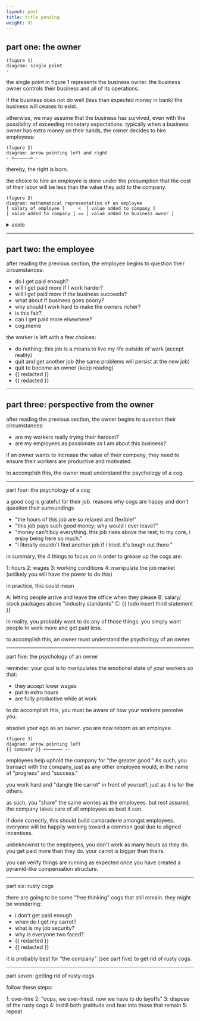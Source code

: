 ```yaml
---
layout: post
title: title pending
weight: 91
---
```


## part one: the owner

    (figure 1)
    diagram: single point
    ·

the single point in figure 1 represents the business owner. the business owner controls their business and all of its operations.

if the business does not do well (less than expected money in bank) the business will ceases to exist.

otherwise, we may assume that the business has survived, even with the possibility of exceeding monetary expectations. typically when a business owner has extra money on their hands, the owner decides to hire employees:

    (figure 2)
    diagram: arrow pointing left and right
    · <——————> ·

thereby, the right is born.

the choice to hire an employee is done under the presumption that the cost of their labor will be less than the value they add to the company.

    (figure 3)
    diagram: mathematical representation of an employee
    [ salary of employee ]     <  [ value added to company ]
    [ value added to company ] == [ value added to business owner ]

<details>
<summary>aside</summary>
things get a bit more complicated with equity and vc (the owners take on "more risk"). nevertheless, the core dynamic stays the same: owners operate under the assumption that the employees they hire will make them richer.
</details>

---

## part two: the employee

after reading the previous section, the employee begins to question their circumstances:

* do I get paid enough?
* will I get paid more if I work harder?
* will I get paid more if the business succeeds?
* what about if business goes poorly?
* why should I work hard to make the owners richer?
* is this fair?
* can I get paid more elsewhere?
* cog.meme

the worker is left with a few choices:

* do nothing; this job is a means to live my life outside of work (accept reality)
* quit and get another job (the same problems will persist at the new job)
* quit to become an owner (keep reading)
* {{ redacted }}
* {{ redacted }}

---

## part three: perspective from the owner

after reading the previous section, the owner begins to question their circumstances:

* are my workers really trying their hardest?
* are my employees as passionate as I am about this business?

if an owner wants to increase the value of their company, they need to ensure their workers are productive and motivated.

to accomplish this, the owner must understand the psychology of a cog.

---

part four: the psychology of a cog

a good cog is grateful for their job. reasons why cogs are happy and don't question their surroundings

* "the hours of this job are so relaxed and flexible!"
* "this job pays such good money; why would i ever leave?"
* "money can't buy everything. this job rises above the rest; to my core, i enjoy being here so much."
* "i literally couldn't find another job if i tried. it's tough out there."

in summary, the 4 things to focus on in order to grease up the cogs are:

1: hours
2: wages
3: working conditions
4: manipulate the job market (unlikely you will have the power to do this)

in practice, this could mean

A: letting people arrive and leave the office when they please
B: salary/ stock packages above "industry standards"
C: {{ todo insert third statement }}

in reality, you probably want to do any of those things. you simply want people to work more and get paid less.

to accomplish this, an owner must understand the psychology of an owner.

---

part five: the psychology of an owner

reminder: your goal is to manipulates the emotional state of your workers so that:

* they accept lower wages
* put in extra hours
* are fully productive while at work

to do accomplish this, you must be aware of how your workers perceive you.

absolve your ego as an owner. you are now reborn as an employee.

    (figure 3)
    diagram: arrow pointing left
    {{ company }} <—————— ··

employees help uphold the company for "the greater good." As such, you transact with the company, just as any other employee would, in the name of "progress" and "success."

you work hard and "dangle the carrot" in front of yourself, just as it is for the others.

as such, you "share" the same worries as the employees. but rest assured, the company takes care of all employees as best it can.

if done correctly, this should build camaraderie amongst employees. everyone will be happily working toward a common goal due to aligned incentives.

unbeknownst to the employees, you don't work as many hours as they do. you get paid more than they do. your carrot is bigger than theirs.

you can verify things are running as expected once you have created a pyramid-like compensation structure.

---

part six: rusty cogs

there are going to be some "free thinking" cogs that still remain. they might be wondering:

* i don't get paid enough
* when do I get my carrot?
* what is my job security?
* why is everyone two faced?
* {{ redacted }}
* {{ redacted }}

it is probably best for "the company" (see part five) to get rid of rusty cogs.

---

part seven: getting rid of rusty cogs

follow these steps:

1: over-hire
2: "oops, we over-hired. now we have to do layoffs"
3: dispose of the rusty cogs
4: instill both gratitude and fear into those that remain
5: repeat

